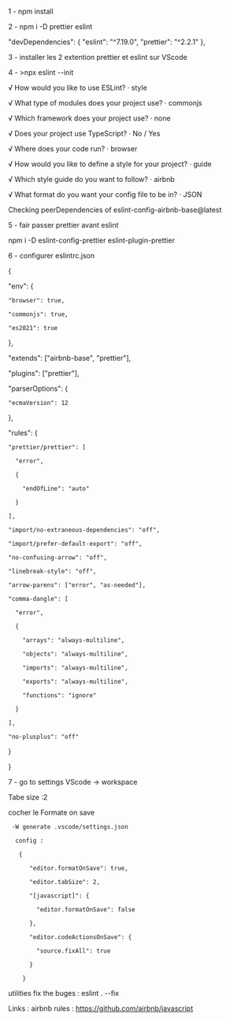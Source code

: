 
1 - npm install 

2 - npm i -D prettier eslint 

"devDependencies": {
    "eslint": "^7.19.0",
    "prettier": "^2.2.1"
  },


3 - installer les 2 extention prettier et eslint sur VScode


4 - >npx eslint --init

√ How would you like to use ESLint? · style

√ What type of modules does your project use? · commonjs

√ Which framework does your project use? · none

√ Does your project use TypeScript? · No / Yes

√ Where does your code run? · browser

√ How would you like to define a style for your project? · guide

√ Which style guide do you want to follow? · airbnb

√ What format do you want your config file to be in? · JSON

Checking peerDependencies of eslint-config-airbnb-base@latest


5 - fair passer prettier avant eslint 


  npm i -D eslint-config-prettier eslint-plugin-prettier

6 - configurer eslintrc.json

 {

  "env": {

    "browser": true,

    "commonjs": true,

    "es2021": true

  },

  "extends": ["airbnb-base", "prettier"],

  "plugins": ["prettier"],

  "parserOptions": {

    "ecmaVersion": 12

  },

  "rules": {

    "prettier/prettier": [

      "error",

      {

        "endOfLine": "auto"

      }

    ],

    "import/no-extraneous-dependencies": "off",

    "import/prefer-default-export": "off",

    "no-confusing-arrow": "off",

    "linebreak-style": "off",

    "arrow-parens": ["error", "as-needed"],

    "comma-dangle": [

      "error",

      {

        "arrays": "always-multiline",

        "objects": "always-multiline",

        "imports": "always-multiline",

        "exports": "always-multiline",

        "functions": "ignore"

      }

    ],

    "no-plusplus": "off"

  }
  

}

7 - go to settings VScode -> workspace

   Tabe size :2 

   cocher le Formate on save 

     -W generate .vscode/settings.json 

      config : 

       {

          "editor.formatOnSave": true,

          "editor.tabSize": 2,

          "[javascript]": {

            "editor.formatOnSave": false

          },

          "editor.codeActionsOnSave": {

            "source.fixAll": true

          }
          
        }





utilities 
fix the buges : eslint . --fix


Links :
airbnb rules : https://github.com/airbnb/javascript